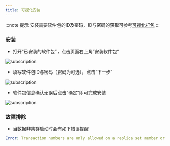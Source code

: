 ```yaml
---
title: 可视化安装
---
```


:::note 提示
安装需要软件包的ID及密码，ID与密码的获取可参考[可视化打包](/developer/package/package_visualization)
:::

### 安装

- 打开“已安装的软件包”，点击页面右上角”安装软件包“

![subscription](/assets/developer/package/package14.png)

- 填写软件包ID与密码（密码为可选），点击“下一步”

![subscription](/assets/developer/package/package15.png)

- 软件包信息确认无误后点击“确定”即可完成安装

![subscription](/assets/developer/package/package16.png)

### 故障排除

- 当数据非集群启动时会有如下错误提醒

```yml
Error: Transaction numbers are only allowed on a replica set member or mongos
```
